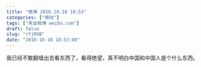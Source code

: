 ```yaml
---
title: "微博 2010.10.18 10:53"
categories: ["嘀咕"]
tags: ["来自微博 weibo.com"]
draft: false
slug: "rYjROB"
date: "2010-10-18 10:53:00"
---
```


<p>我已经不敢翻墙出去看东西了，看得绝望，真不明白中国和中国人是个什么东西。 ​​​​</p>
